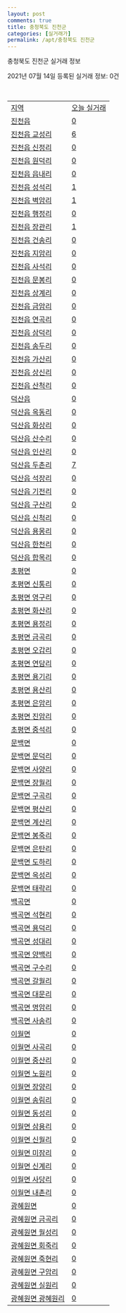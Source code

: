 ```yaml
---
layout: post
comments: true
title: 충청북도 진천군
categories: [실거래가]
permalink: /apt/충청북도 진천군
---
```


충청북도 진천군 실거래 정보

2021년 07월 14일 등록된 실거래 정보: 0건

<script type="text/javascript">
  google.charts.load('current', {'packages':['corechart']});
  google.charts.setOnLoadCallback(drawChart);

  function drawChart() {
    var data = google.visualization.arrayToDataTable([['거래일', '매매', '전월세', '전매'], ['20-07', 46, 181, 0], ['20-08', 64, 267, 0], ['20-09', 81, 368, 0], ['20-10', 63, 316, 0], ['20-11', 86, 211, 0], ['20-12', 104, 150, 2], ['21-01', 123, 155, 5], ['21-02', 87, 207, 47], ['21-03', 107, 151, 26], ['21-04', 74, 117, 101], ['21-05', 84, 96, 119], ['21-06', 69, 85, 83], ['21-07', 18, 75, 13]]);

    var options = {
      title: '최근 1년간 유형별 거래량 추이',
      legend: { position: 'bottom' }
    };

    var chart = new google.visualization.LineChart(document.getElementById('columnchart_material'));
    chart.draw(data, (options));
  }
</script>

<div id="columnchart_material" style="width: 95%; margin-left: -35px"></div>
<br>
<table class="sortable">
  <tr>
    <td><a href="#">지역</a></td>
    <td><a href="#">오늘 실거래</a></td>
  </tr>

  
  <tr class="item">
    <td><a href="충청북도 진천군 진천읍">진천읍</a></td>
    <td><a href="충청북도 진천군 진천읍">0</a></td>
  </tr>
    

  <tr class="item">
    <td><a href="충청북도 진천군 진천읍 교성리">진천읍 교성리</a></td>
    <td><a href="충청북도 진천군 진천읍 교성리">6</a></td>
  </tr>
    

  <tr class="item">
    <td><a href="충청북도 진천군 진천읍 신정리">진천읍 신정리</a></td>
    <td><a href="충청북도 진천군 진천읍 신정리">0</a></td>
  </tr>
    

  <tr class="item">
    <td><a href="충청북도 진천군 진천읍 원덕리">진천읍 원덕리</a></td>
    <td><a href="충청북도 진천군 진천읍 원덕리">0</a></td>
  </tr>
    

  <tr class="item">
    <td><a href="충청북도 진천군 진천읍 읍내리">진천읍 읍내리</a></td>
    <td><a href="충청북도 진천군 진천읍 읍내리">0</a></td>
  </tr>
    

  <tr class="item">
    <td><a href="충청북도 진천군 진천읍 성석리">진천읍 성석리</a></td>
    <td><a href="충청북도 진천군 진천읍 성석리">1</a></td>
  </tr>
    

  <tr class="item">
    <td><a href="충청북도 진천군 진천읍 벽암리">진천읍 벽암리</a></td>
    <td><a href="충청북도 진천군 진천읍 벽암리">1</a></td>
  </tr>
    

  <tr class="item">
    <td><a href="충청북도 진천군 진천읍 행정리">진천읍 행정리</a></td>
    <td><a href="충청북도 진천군 진천읍 행정리">0</a></td>
  </tr>
    

  <tr class="item">
    <td><a href="충청북도 진천군 진천읍 장관리">진천읍 장관리</a></td>
    <td><a href="충청북도 진천군 진천읍 장관리">1</a></td>
  </tr>
    

  <tr class="item">
    <td><a href="충청북도 진천군 진천읍 건송리">진천읍 건송리</a></td>
    <td><a href="충청북도 진천군 진천읍 건송리">0</a></td>
  </tr>
    

  <tr class="item">
    <td><a href="충청북도 진천군 진천읍 지암리">진천읍 지암리</a></td>
    <td><a href="충청북도 진천군 진천읍 지암리">0</a></td>
  </tr>
    

  <tr class="item">
    <td><a href="충청북도 진천군 진천읍 사석리">진천읍 사석리</a></td>
    <td><a href="충청북도 진천군 진천읍 사석리">0</a></td>
  </tr>
    

  <tr class="item">
    <td><a href="충청북도 진천군 진천읍 문봉리">진천읍 문봉리</a></td>
    <td><a href="충청북도 진천군 진천읍 문봉리">0</a></td>
  </tr>
    

  <tr class="item">
    <td><a href="충청북도 진천군 진천읍 상계리">진천읍 상계리</a></td>
    <td><a href="충청북도 진천군 진천읍 상계리">0</a></td>
  </tr>
    

  <tr class="item">
    <td><a href="충청북도 진천군 진천읍 금암리">진천읍 금암리</a></td>
    <td><a href="충청북도 진천군 진천읍 금암리">0</a></td>
  </tr>
    

  <tr class="item">
    <td><a href="충청북도 진천군 진천읍 연곡리">진천읍 연곡리</a></td>
    <td><a href="충청북도 진천군 진천읍 연곡리">0</a></td>
  </tr>
    

  <tr class="item">
    <td><a href="충청북도 진천군 진천읍 삼덕리">진천읍 삼덕리</a></td>
    <td><a href="충청북도 진천군 진천읍 삼덕리">0</a></td>
  </tr>
    

  <tr class="item">
    <td><a href="충청북도 진천군 진천읍 송두리">진천읍 송두리</a></td>
    <td><a href="충청북도 진천군 진천읍 송두리">0</a></td>
  </tr>
    

  <tr class="item">
    <td><a href="충청북도 진천군 진천읍 가산리">진천읍 가산리</a></td>
    <td><a href="충청북도 진천군 진천읍 가산리">0</a></td>
  </tr>
    

  <tr class="item">
    <td><a href="충청북도 진천군 진천읍 상신리">진천읍 상신리</a></td>
    <td><a href="충청북도 진천군 진천읍 상신리">0</a></td>
  </tr>
    

  <tr class="item">
    <td><a href="충청북도 진천군 진천읍 산척리">진천읍 산척리</a></td>
    <td><a href="충청북도 진천군 진천읍 산척리">0</a></td>
  </tr>
    

  <tr class="item">
    <td><a href="충청북도 진천군 덕산읍">덕산읍</a></td>
    <td><a href="충청북도 진천군 덕산읍">0</a></td>
  </tr>
    

  <tr class="item">
    <td><a href="충청북도 진천군 덕산읍 옥동리">덕산읍 옥동리</a></td>
    <td><a href="충청북도 진천군 덕산읍 옥동리">0</a></td>
  </tr>
    

  <tr class="item">
    <td><a href="충청북도 진천군 덕산읍 화상리">덕산읍 화상리</a></td>
    <td><a href="충청북도 진천군 덕산읍 화상리">0</a></td>
  </tr>
    

  <tr class="item">
    <td><a href="충청북도 진천군 덕산읍 산수리">덕산읍 산수리</a></td>
    <td><a href="충청북도 진천군 덕산읍 산수리">0</a></td>
  </tr>
    

  <tr class="item">
    <td><a href="충청북도 진천군 덕산읍 인산리">덕산읍 인산리</a></td>
    <td><a href="충청북도 진천군 덕산읍 인산리">0</a></td>
  </tr>
    

  <tr class="item">
    <td><a href="충청북도 진천군 덕산읍 두촌리">덕산읍 두촌리</a></td>
    <td><a href="충청북도 진천군 덕산읍 두촌리">7</a></td>
  </tr>
    

  <tr class="item">
    <td><a href="충청북도 진천군 덕산읍 석장리">덕산읍 석장리</a></td>
    <td><a href="충청북도 진천군 덕산읍 석장리">0</a></td>
  </tr>
    

  <tr class="item">
    <td><a href="충청북도 진천군 덕산읍 기전리">덕산읍 기전리</a></td>
    <td><a href="충청북도 진천군 덕산읍 기전리">0</a></td>
  </tr>
    

  <tr class="item">
    <td><a href="충청북도 진천군 덕산읍 구산리">덕산읍 구산리</a></td>
    <td><a href="충청북도 진천군 덕산읍 구산리">0</a></td>
  </tr>
    

  <tr class="item">
    <td><a href="충청북도 진천군 덕산읍 신척리">덕산읍 신척리</a></td>
    <td><a href="충청북도 진천군 덕산읍 신척리">0</a></td>
  </tr>
    

  <tr class="item">
    <td><a href="충청북도 진천군 덕산읍 용몽리">덕산읍 용몽리</a></td>
    <td><a href="충청북도 진천군 덕산읍 용몽리">0</a></td>
  </tr>
    

  <tr class="item">
    <td><a href="충청북도 진천군 덕산읍 한천리">덕산읍 한천리</a></td>
    <td><a href="충청북도 진천군 덕산읍 한천리">0</a></td>
  </tr>
    

  <tr class="item">
    <td><a href="충청북도 진천군 덕산읍 합목리">덕산읍 합목리</a></td>
    <td><a href="충청북도 진천군 덕산읍 합목리">0</a></td>
  </tr>
    

  <tr class="item">
    <td><a href="충청북도 진천군 초평면">초평면</a></td>
    <td><a href="충청북도 진천군 초평면">0</a></td>
  </tr>
    

  <tr class="item">
    <td><a href="충청북도 진천군 초평면 신통리">초평면 신통리</a></td>
    <td><a href="충청북도 진천군 초평면 신통리">0</a></td>
  </tr>
    

  <tr class="item">
    <td><a href="충청북도 진천군 초평면 영구리">초평면 영구리</a></td>
    <td><a href="충청북도 진천군 초평면 영구리">0</a></td>
  </tr>
    

  <tr class="item">
    <td><a href="충청북도 진천군 초평면 화산리">초평면 화산리</a></td>
    <td><a href="충청북도 진천군 초평면 화산리">0</a></td>
  </tr>
    

  <tr class="item">
    <td><a href="충청북도 진천군 초평면 용정리">초평면 용정리</a></td>
    <td><a href="충청북도 진천군 초평면 용정리">0</a></td>
  </tr>
    

  <tr class="item">
    <td><a href="충청북도 진천군 초평면 금곡리">초평면 금곡리</a></td>
    <td><a href="충청북도 진천군 초평면 금곡리">0</a></td>
  </tr>
    

  <tr class="item">
    <td><a href="충청북도 진천군 초평면 오갑리">초평면 오갑리</a></td>
    <td><a href="충청북도 진천군 초평면 오갑리">0</a></td>
  </tr>
    

  <tr class="item">
    <td><a href="충청북도 진천군 초평면 연담리">초평면 연담리</a></td>
    <td><a href="충청북도 진천군 초평면 연담리">0</a></td>
  </tr>
    

  <tr class="item">
    <td><a href="충청북도 진천군 초평면 용기리">초평면 용기리</a></td>
    <td><a href="충청북도 진천군 초평면 용기리">0</a></td>
  </tr>
    

  <tr class="item">
    <td><a href="충청북도 진천군 초평면 용산리">초평면 용산리</a></td>
    <td><a href="충청북도 진천군 초평면 용산리">0</a></td>
  </tr>
    

  <tr class="item">
    <td><a href="충청북도 진천군 초평면 은암리">초평면 은암리</a></td>
    <td><a href="충청북도 진천군 초평면 은암리">0</a></td>
  </tr>
    

  <tr class="item">
    <td><a href="충청북도 진천군 초평면 진암리">초평면 진암리</a></td>
    <td><a href="충청북도 진천군 초평면 진암리">0</a></td>
  </tr>
    

  <tr class="item">
    <td><a href="충청북도 진천군 초평면 중석리">초평면 중석리</a></td>
    <td><a href="충청북도 진천군 초평면 중석리">0</a></td>
  </tr>
    

  <tr class="item">
    <td><a href="충청북도 진천군 문백면">문백면</a></td>
    <td><a href="충청북도 진천군 문백면">0</a></td>
  </tr>
    

  <tr class="item">
    <td><a href="충청북도 진천군 문백면 문덕리">문백면 문덕리</a></td>
    <td><a href="충청북도 진천군 문백면 문덕리">0</a></td>
  </tr>
    

  <tr class="item">
    <td><a href="충청북도 진천군 문백면 사양리">문백면 사양리</a></td>
    <td><a href="충청북도 진천군 문백면 사양리">0</a></td>
  </tr>
    

  <tr class="item">
    <td><a href="충청북도 진천군 문백면 장월리">문백면 장월리</a></td>
    <td><a href="충청북도 진천군 문백면 장월리">0</a></td>
  </tr>
    

  <tr class="item">
    <td><a href="충청북도 진천군 문백면 구곡리">문백면 구곡리</a></td>
    <td><a href="충청북도 진천군 문백면 구곡리">0</a></td>
  </tr>
    

  <tr class="item">
    <td><a href="충청북도 진천군 문백면 평산리">문백면 평산리</a></td>
    <td><a href="충청북도 진천군 문백면 평산리">0</a></td>
  </tr>
    

  <tr class="item">
    <td><a href="충청북도 진천군 문백면 계산리">문백면 계산리</a></td>
    <td><a href="충청북도 진천군 문백면 계산리">0</a></td>
  </tr>
    

  <tr class="item">
    <td><a href="충청북도 진천군 문백면 봉죽리">문백면 봉죽리</a></td>
    <td><a href="충청북도 진천군 문백면 봉죽리">0</a></td>
  </tr>
    

  <tr class="item">
    <td><a href="충청북도 진천군 문백면 은탄리">문백면 은탄리</a></td>
    <td><a href="충청북도 진천군 문백면 은탄리">0</a></td>
  </tr>
    

  <tr class="item">
    <td><a href="충청북도 진천군 문백면 도하리">문백면 도하리</a></td>
    <td><a href="충청북도 진천군 문백면 도하리">0</a></td>
  </tr>
    

  <tr class="item">
    <td><a href="충청북도 진천군 문백면 옥성리">문백면 옥성리</a></td>
    <td><a href="충청북도 진천군 문백면 옥성리">0</a></td>
  </tr>
    

  <tr class="item">
    <td><a href="충청북도 진천군 문백면 태락리">문백면 태락리</a></td>
    <td><a href="충청북도 진천군 문백면 태락리">0</a></td>
  </tr>
    

  <tr class="item">
    <td><a href="충청북도 진천군 백곡면">백곡면</a></td>
    <td><a href="충청북도 진천군 백곡면">0</a></td>
  </tr>
    

  <tr class="item">
    <td><a href="충청북도 진천군 백곡면 석현리">백곡면 석현리</a></td>
    <td><a href="충청북도 진천군 백곡면 석현리">0</a></td>
  </tr>
    

  <tr class="item">
    <td><a href="충청북도 진천군 백곡면 용덕리">백곡면 용덕리</a></td>
    <td><a href="충청북도 진천군 백곡면 용덕리">0</a></td>
  </tr>
    

  <tr class="item">
    <td><a href="충청북도 진천군 백곡면 성대리">백곡면 성대리</a></td>
    <td><a href="충청북도 진천군 백곡면 성대리">0</a></td>
  </tr>
    

  <tr class="item">
    <td><a href="충청북도 진천군 백곡면 양백리">백곡면 양백리</a></td>
    <td><a href="충청북도 진천군 백곡면 양백리">0</a></td>
  </tr>
    

  <tr class="item">
    <td><a href="충청북도 진천군 백곡면 구수리">백곡면 구수리</a></td>
    <td><a href="충청북도 진천군 백곡면 구수리">0</a></td>
  </tr>
    

  <tr class="item">
    <td><a href="충청북도 진천군 백곡면 갈월리">백곡면 갈월리</a></td>
    <td><a href="충청북도 진천군 백곡면 갈월리">0</a></td>
  </tr>
    

  <tr class="item">
    <td><a href="충청북도 진천군 백곡면 대문리">백곡면 대문리</a></td>
    <td><a href="충청북도 진천군 백곡면 대문리">0</a></td>
  </tr>
    

  <tr class="item">
    <td><a href="충청북도 진천군 백곡면 명암리">백곡면 명암리</a></td>
    <td><a href="충청북도 진천군 백곡면 명암리">0</a></td>
  </tr>
    

  <tr class="item">
    <td><a href="충청북도 진천군 백곡면 사송리">백곡면 사송리</a></td>
    <td><a href="충청북도 진천군 백곡면 사송리">0</a></td>
  </tr>
    

  <tr class="item">
    <td><a href="충청북도 진천군 이월면">이월면</a></td>
    <td><a href="충청북도 진천군 이월면">0</a></td>
  </tr>
    

  <tr class="item">
    <td><a href="충청북도 진천군 이월면 사곡리">이월면 사곡리</a></td>
    <td><a href="충청북도 진천군 이월면 사곡리">0</a></td>
  </tr>
    

  <tr class="item">
    <td><a href="충청북도 진천군 이월면 중산리">이월면 중산리</a></td>
    <td><a href="충청북도 진천군 이월면 중산리">0</a></td>
  </tr>
    

  <tr class="item">
    <td><a href="충청북도 진천군 이월면 노원리">이월면 노원리</a></td>
    <td><a href="충청북도 진천군 이월면 노원리">0</a></td>
  </tr>
    

  <tr class="item">
    <td><a href="충청북도 진천군 이월면 장양리">이월면 장양리</a></td>
    <td><a href="충청북도 진천군 이월면 장양리">0</a></td>
  </tr>
    

  <tr class="item">
    <td><a href="충청북도 진천군 이월면 송림리">이월면 송림리</a></td>
    <td><a href="충청북도 진천군 이월면 송림리">0</a></td>
  </tr>
    

  <tr class="item">
    <td><a href="충청북도 진천군 이월면 동성리">이월면 동성리</a></td>
    <td><a href="충청북도 진천군 이월면 동성리">0</a></td>
  </tr>
    

  <tr class="item">
    <td><a href="충청북도 진천군 이월면 삼용리">이월면 삼용리</a></td>
    <td><a href="충청북도 진천군 이월면 삼용리">0</a></td>
  </tr>
    

  <tr class="item">
    <td><a href="충청북도 진천군 이월면 신월리">이월면 신월리</a></td>
    <td><a href="충청북도 진천군 이월면 신월리">0</a></td>
  </tr>
    

  <tr class="item">
    <td><a href="충청북도 진천군 이월면 미잠리">이월면 미잠리</a></td>
    <td><a href="충청북도 진천군 이월면 미잠리">0</a></td>
  </tr>
    

  <tr class="item">
    <td><a href="충청북도 진천군 이월면 신계리">이월면 신계리</a></td>
    <td><a href="충청북도 진천군 이월면 신계리">0</a></td>
  </tr>
    

  <tr class="item">
    <td><a href="충청북도 진천군 이월면 사당리">이월면 사당리</a></td>
    <td><a href="충청북도 진천군 이월면 사당리">0</a></td>
  </tr>
    

  <tr class="item">
    <td><a href="충청북도 진천군 이월면 내촌리">이월면 내촌리</a></td>
    <td><a href="충청북도 진천군 이월면 내촌리">0</a></td>
  </tr>
    

  <tr class="item">
    <td><a href="충청북도 진천군 광혜원면">광혜원면</a></td>
    <td><a href="충청북도 진천군 광혜원면">0</a></td>
  </tr>
    

  <tr class="item">
    <td><a href="충청북도 진천군 광혜원면 금곡리">광혜원면 금곡리</a></td>
    <td><a href="충청북도 진천군 광혜원면 금곡리">0</a></td>
  </tr>
    

  <tr class="item">
    <td><a href="충청북도 진천군 광혜원면 월성리">광혜원면 월성리</a></td>
    <td><a href="충청북도 진천군 광혜원면 월성리">0</a></td>
  </tr>
    

  <tr class="item">
    <td><a href="충청북도 진천군 광혜원면 회죽리">광혜원면 회죽리</a></td>
    <td><a href="충청북도 진천군 광혜원면 회죽리">0</a></td>
  </tr>
    

  <tr class="item">
    <td><a href="충청북도 진천군 광혜원면 죽현리">광혜원면 죽현리</a></td>
    <td><a href="충청북도 진천군 광혜원면 죽현리">0</a></td>
  </tr>
    

  <tr class="item">
    <td><a href="충청북도 진천군 광혜원면 구암리">광혜원면 구암리</a></td>
    <td><a href="충청북도 진천군 광혜원면 구암리">0</a></td>
  </tr>
    

  <tr class="item">
    <td><a href="충청북도 진천군 광혜원면 실원리">광혜원면 실원리</a></td>
    <td><a href="충청북도 진천군 광혜원면 실원리">0</a></td>
  </tr>
    

  <tr class="item">
    <td><a href="충청북도 진천군 광혜원면 광혜원리">광혜원면 광혜원리</a></td>
    <td><a href="충청북도 진천군 광혜원면 광혜원리">0</a></td>
  </tr>
    


</table>


    